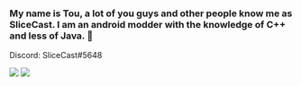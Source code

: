 ### My name is Tou, a lot of you guys and other people know me as SliceCast. I am an android modder with the knowledge of C++ and less of Java. 👋

Discord: SliceCast#5648

<img src="https://github-readme-stats.vercel.app/api?username=SliceCast&&show_icons=true&title_color=ffffff&icon_color=bb2acf&text_color=daf7dc&bg_color=151515">
<img src="https://github-readme-stats.vercel.app/api/top-langs/?username=SliceCast&layout=compact&show_icons=true&theme=radical">
